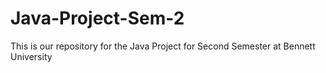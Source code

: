 # Java-Project-Sem-2
This is our repository for the Java Project for Second Semester at Bennett University

